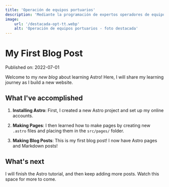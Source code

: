 ```yaml
---
title: 'Operación de equipos portuarios'
description: 'Mediante la programación de expertos operadores de equipos de arrastre, aseguramos para nuestros clientes la movilización de las cargas al interior de los predios portuarios, asegurando que el porteo de las mismas se cumpla conforme la normatividad del terminal, las ratas de producción, asegurando la conservación de los equipos, las instalaciones y las personas.'
image:
    url: '/destacada-opt-tt.webp'
    alt: 'Operación de equipos portuarios - foto destacada'
---
```

# My First Blog Post

Published on: 2022-07-01

Welcome to my _new blog_ about learning Astro! Here, I will share my learning journey as I build a new website.

## What I've accomplished

1. **Installing Astro**: First, I created a new Astro project and set up my online accounts.

2. **Making Pages**: I then learned how to make pages by creating new `.astro` files and placing them in the `src/pages/` folder.

3. **Making Blog Posts**: This is my first blog post! I now have Astro pages and Markdown posts!

## What's next

I will finish the Astro tutorial, and then keep adding more posts. Watch this space for more to come.